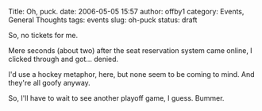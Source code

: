 Title: Oh, puck.
date: 2006-05-05 15:57
author: offby1
category: Events, General Thoughts
tags: events
slug: oh-puck
status: draft

So, no tickets for me.

Mere seconds (about two) after the seat reservation system came online, I clicked through and got\... denied.

I\'d use a hockey metaphor, here, but none seem to be coming to mind. And they\'re all goofy anyway.

So, I\'ll have to wait to see another playoff game, I guess. Bummer.
